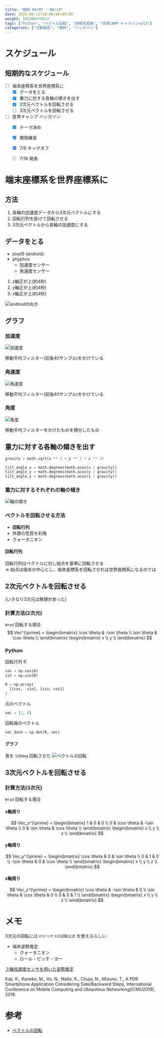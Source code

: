 ```yaml
---
title: "梶研 06/07 - 06/13"
date: 2023-06-13T20:00:00+09:00
weight: 202306070613
tags: ["Python", "ベクトル回転", "座標系変換", "技育CAMP キャラバンvol3"]
categories: ["活動報告", "梶研", "ハッカソン"]
---
```



# スケジュール
## 短期的なスケジュール
- [ ] 端末座標系を世界座標系に
  - [x] データをとる
  - [x] 重力に対する各軸の傾きを出す
  - [x] 2次元ベクトルを回転させる
  - [ ] 3次元ベクトルを回転させる
- [ ] 技育キャンプ ハッカソン
  - [x] テーマ決め
  - [x] 開発練習
  - [x] 7/9 キックオフ
  - [ ] 7/16 発表


# 端末座標系を世界座標系に
## 方法
1. 各軸の加速度データから3次元ベクトルにする
2. 回転行列を掛けて回転させる
3. 3次元ベクトルから各軸の加速度にする


## データをとる
- pixel5 (android)
- phyphox
  - 加速度センサー
  - 角速度センサー

1. z軸正が上(約4秒)
2. y軸正が上(約4秒)
3. x軸正が上(約4秒)

![androidの向き](images/アセット%201.png)

## グラフ
### 加速度
![加速度](images/output_1.png)

移動平均フィルター(前後40サンプル)をかけている

### 角速度
![角速度](images/output_2.png)

移動平均フィルター(前後40サンプル)をかけている

### 角度
![角度](images/output_3.png)

移動平均フィルターをかけたものを積分したもの


## 重力に対する各軸の傾きを出す
```python
gravity = math.sqrt(x ** 2 + y ** 2 + z ** 2)

tilt_angle_x = math.degrees(math.acos(x / gravity))
tilt_angle_y = math.degrees(math.acos(y / gravity))
tilt_angle_z = math.degrees(math.acos(z / gravity))
```

### 重力に対するそれぞれの軸の傾き
![軸の傾き](images/output_4.png)

### ベクトルを回転させる方法
- **回転行列**
- 外積の性質を利用
- クォータニオン

#### 回転行列
回転行列はベクトルに対し始点を基準に回転させる  
=> 始点は端末の中心とし、端末座標系を回転させれば世界座標系になるのでは

## 2次元ベクトルを回転させる
(いきなり3次元は無理があった)

### 計算方法(2次元)
`θrad` 回転する場合
$$
Vec^{\prime} =
\begin{bmatrix}
  \cos \theta & -\sin \theta \\
  \sin \theta & \cos \theta \\
\end{bmatrix}
\begin{bmatrix}
  x \\
  y \\
\end{bmatrix}
$$

### Python
回転行列 R
```python
cos = np.cos(θ)
sin = np.sin(θ)

R = np.array(
  [[cos, -sin], [sin, cos]]
)
```

元のベクトル
```python
vec = [2, 0]
```

回転後のベクトル
```python
vec_dash = np.dot(R, vec)
```

#### グラフ
青を `120deg` 回転させた
![ベクトルの回転](images/output_5.png)


## 3次元ベクトルを回転させる
### 計算方法(3次元)
`θrad` 回転する場合

#### x軸周り
$$
Vec_x^{\prime} =
\begin{bmatrix}
  1 & 0 & 0 \\
  0 & \cos \theta & -\sin \theta \\
  0 & \sin \theta & \cos \theta \\
\end{bmatrix}
\begin{bmatrix}
  x \\
  y \\
  z \\
\end{bmatrix}
$$

#### y軸周り
$$
Vec_y^{\prime} =
\begin{bmatrix}
  \cos \theta & 0 & \sin \theta \\
  0 & 1 & 0 \\
  -\sin \theta & 0 & \cos \theta \\
\end{bmatrix}
\begin{bmatrix}
  x \\
  y \\
  z \\
\end{bmatrix}
$$

#### z軸周り
$$
Vec_z^{\prime} =
\begin{bmatrix}
  \cos \theta & -\sin \theta & 0 \\
  \sin \theta & \cos \theta & 0 \\
  0 & 0 & 1 \\
\end{bmatrix}
\begin{bmatrix}
  x \\
  y \\
  z \\
\end{bmatrix}
$$


# メモ
3次元の回転には `ロドリゲスの回転公式` を使えるらしい

- 端末姿勢推定
  - クォータニオン
  - ロール・ピッチ・ヨー

[３軸加速度センサを用いた姿勢推定](https://watako-lab.com/2019/02/15/3axis_acc/)

Kaji, K., Kaneko, M., Ito, N., Naito, K., Chujo, N., Mizuno, T., A PDR Smartphone Application Considering Side/Backward Steps, International Conference on Mobile Computing and Ubiquitous Networking(ICMU2019), 2019.


# 参考
- [ベクトルの回転](https://www.mynote-jp.com/entry/2016/04/30/201249)
